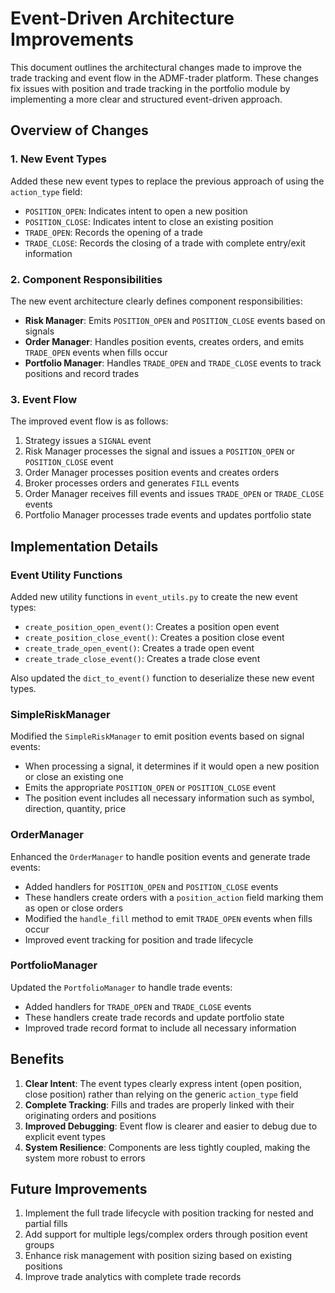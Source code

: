 # Event-Driven Architecture Improvements

This document outlines the architectural changes made to improve the trade tracking and event flow in the ADMF-trader platform. These changes fix issues with position and trade tracking in the portfolio module by implementing a more clear and structured event-driven approach.

## Overview of Changes

### 1. New Event Types

Added these new event types to replace the previous approach of using the `action_type` field:

- `POSITION_OPEN`: Indicates intent to open a new position
- `POSITION_CLOSE`: Indicates intent to close an existing position
- `TRADE_OPEN`: Records the opening of a trade
- `TRADE_CLOSE`: Records the closing of a trade with complete entry/exit information

### 2. Component Responsibilities

The new event architecture clearly defines component responsibilities:

- **Risk Manager**: Emits `POSITION_OPEN` and `POSITION_CLOSE` events based on signals
- **Order Manager**: Handles position events, creates orders, and emits `TRADE_OPEN` events when fills occur
- **Portfolio Manager**: Handles `TRADE_OPEN` and `TRADE_CLOSE` events to track positions and record trades

### 3. Event Flow

The improved event flow is as follows:

1. Strategy issues a `SIGNAL` event
2. Risk Manager processes the signal and issues a `POSITION_OPEN` or `POSITION_CLOSE` event
3. Order Manager processes position events and creates orders
4. Broker processes orders and generates `FILL` events
5. Order Manager receives fill events and issues `TRADE_OPEN` or `TRADE_CLOSE` events
6. Portfolio Manager processes trade events and updates portfolio state

## Implementation Details

### Event Utility Functions

Added new utility functions in `event_utils.py` to create the new event types:

- `create_position_open_event()`: Creates a position open event
- `create_position_close_event()`: Creates a position close event
- `create_trade_open_event()`: Creates a trade open event
- `create_trade_close_event()`: Creates a trade close event

Also updated the `dict_to_event()` function to deserialize these new event types.

### SimpleRiskManager

Modified the `SimpleRiskManager` to emit position events based on signal events:

- When processing a signal, it determines if it would open a new position or close an existing one
- Emits the appropriate `POSITION_OPEN` or `POSITION_CLOSE` event
- The position event includes all necessary information such as symbol, direction, quantity, price

### OrderManager

Enhanced the `OrderManager` to handle position events and generate trade events:

- Added handlers for `POSITION_OPEN` and `POSITION_CLOSE` events
- These handlers create orders with a `position_action` field marking them as open or close orders
- Modified the `handle_fill` method to emit `TRADE_OPEN` events when fills occur
- Improved event tracking for position and trade lifecycle

### PortfolioManager

Updated the `PortfolioManager` to handle trade events:

- Added handlers for `TRADE_OPEN` and `TRADE_CLOSE` events
- These handlers create trade records and update portfolio state
- Improved trade record format to include all necessary information

## Benefits

1. **Clear Intent**: The event types clearly express intent (open position, close position) rather than relying on the generic `action_type` field
2. **Complete Tracking**: Fills and trades are properly linked with their originating orders and positions
3. **Improved Debugging**: Event flow is clearer and easier to debug due to explicit event types
4. **System Resilience**: Components are less tightly coupled, making the system more robust to errors

## Future Improvements

1. Implement the full trade lifecycle with position tracking for nested and partial fills
2. Add support for multiple legs/complex orders through position event groups
3. Enhance risk management with position sizing based on existing positions
4. Improve trade analytics with complete trade records